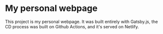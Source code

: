 # My personal webpage

This project is my personal webpage. It was built entirely with Gatsby.js, the CD process was built on Github Actions, and it's served on Netlify.